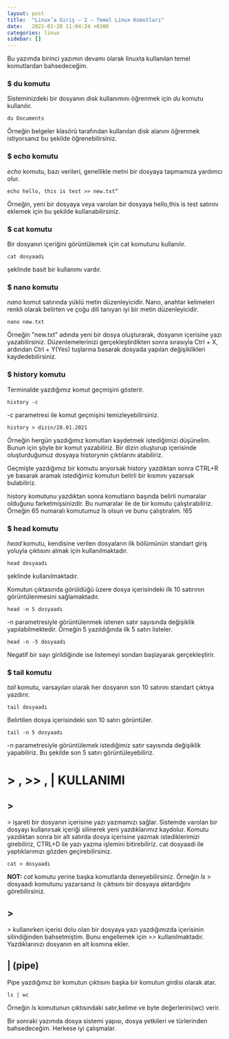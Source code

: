 ```yaml
---
layout: post
title:  "Linux’a Giriş — 2 — Temel Linux Komutları"
date:   2021-01-28 11:04:24 +0300
categories: linux
sidebar: []
---
```



Bu yazımda birinci yazımın devamı olarak linuxta kullanılan temel komutlardan bahsedeceğim.

### $ du komutu

Sisteminizdeki bir dosyanın disk kullanımını öğrenmek için *du* komutu kullanılır. 

```
du Documents
```

Örneğin belgeler klasörü tarafından kullanılan disk alanını öğrenmek istiyorsanız bu şekilde öğrenebilirsiniz.

### $ echo komutu 

*echo* komutu, bazı verileri, genellikle metni bir dosyaya taşımamıza yardımcı olur.

```
echo hello, this is test >> new.txt”
```

Örneğin, yeni bir dosyaya veya varolan bir dosyaya hello,this is test satırını eklemek için bu şekilde kullanabilirsiniz.


### $ cat komutu

Bir dosyanın içeriğini görüntülemek için cat komutunu kullanılır.

```
cat dosyaadı
```

şeklinde basit bir kullanımı vardır.

### $ nano komutu 

*nano* komut satırında yüklü metin düzenleyicidir. Nano, anahtar kelimeleri renkli olarak belirten ve çoğu dili tanıyan iyi bir metin düzenleyicidir.

```
nano new.txt
```

Örneğin "new.txt" adında yeni bir dosya oluşturarak, dosyanın içerisine yazı yazabilirsiniz. Düzenlemelerinizi gerçekleştirdikten sonra sırasıyla Ctrl + X, ardından Ctrl + Y(Yes) tuşlarına basarak dosyada yapılan değişiklikleri kaydedebilirsiniz.

### $ history komutu 

Terminalde yazdığımız komut geçmişini gösterir.

```
history -c
```

-c parametresi ile komut geçmişini temizleyebilirsiniz.

```
history > dizin/28.01.2021
```

Örneğin hergün yazdığımız komutları kaydetmek istediğimizi düşünelim. Bunun için şöyle bir komut yazabiliriz. Bir dizin oluşturup içerisinde oluşturduğumuz dosyaya historynin çıktılarını atabiliriz. 

 Geçmişte yazdığımız bir komutu arıyorsak history yazdıktan sonra CTRL+R ye basarak aramak istediğimiz komutun belirli bir kısmını yazarsak bulabiliriz.

 history komutunu yazdıktan sonra komutların başında belirli numaralar olduğunu farketmişsinizdir. Bu numaralar ile de bir komutu çalıştırabiliriz. Örneğin 65 numaralı komutumuz ls olsun ve bunu çalıştıralım. !65

### $ head komutu 

*head* komutu, kendisine verilen dosyaların ilk bölümünün standart giriş yoluyla çıktısını almak için kullanılmaktadır.

```
head dosyaadı
```

şeklinde kullanılmaktadır. 

Komutun çıktasında görüldüğü üzere dosya içerisindeki ilk 10 satırının görüntülenmesini sağlamaktadır. 

```
head -n 5 dosyaadı
```

-n parametresiyle görüntülenmek istenen satır sayısında değişiklik yapılabilmektedir. Örneğin 5 yazıldığında ilk 5 satırı listeler.

```
head -n -5 dosyaadı
```

Negatif bir sayı girildiğinde ise listemeyi sondan başlayarak gerçekleştirir.

### $ tail komutu 

*tail* komutu, varsayılan olarak her dosyanın son 10 satırını standart çıktıya yazdırır.

```
tail dosyaadı
```

Belirtilen dosya içerisindeki son 10 satırı görüntüler.

```
tail -n 5 dosyaadı
```

-n parametresiyle görüntülemek istediğimiz satır sayısında değişiklik yapabiliriz. Bu şekilde son 5 satırı görüntüleyebiliriz.

# > , >> , | KULLANIMI

## > 

*>* işareti bir dosyanın içerisine yazı yazmamızı sağlar. Sistemde varolan bir dosyayı kullanırsak içeriği silinerek yeni yazdıklarımız kaydolur. Komutu yazdıktan sonra bir alt satırda dosya içerisine yazmak istediklerimizi girebiliriz, CTRL+D ile yazı yazma işlemini bitirebiliriz. cat dosyaadi ile yaptıklarımızı gözden geçirebilirsiniz.

```
cat > dosyaadı
```

**NOT:** *cat* komutu yerine başka komutlarda deneyebilirsiniz. Örneğin *ls* > dosyaadı komutunu yazarsanız *ls* çıktısını bir dosyaya aktardığını görebilirsiniz.

## > 

*>* kullanırken içerisi dolu olan bir dosyaya yazı yazdığımızda içerisinin silindiğinden bahsetmiştim. Bunu engellemek için *>>* kullanılmaktadır. Yazdıklarınızı dosyanın en alt kısmına ekler.

## | (pipe)

Pipe yazdığımız bir komutun çıktısını başka bir komutun girdisi olarak atar.

```
ls | wc
```

Örneğin *ls* komutunun çıktısındaki satır,kelime ve byte değerlerini(wc) verir.

Bir sonraki yazımda dosya sistemi yapısı, dosya yetkileri ve türlerinden bahsedeceğim. Herkese iyi çalışmalar.
